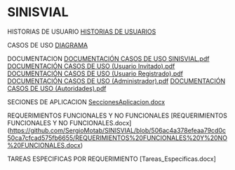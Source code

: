 # SINISVIAL

HISTORIAS DE USUARIO
[HISTORIAS DE USUARIOS](https://github.com/SergioMotab/SINISVIAL/blob/main/HISTORIAS%20DE%20USUARIO)

CASOS DE USO
[DIAGRAMA](https://goo.su/FozYye9)

DOCUMENTACION
[DOCUMENTACIÓN CASOS DE USO SINISVIAL.pdf](https://github.com/user-attachments/files/20002792/DOCUMENTACION.CASOS.DE.USO.SINISVIAL.pdf)
[DOCUMENTACIÓN CASOS DE USO (Usuario Invitado).pdf](https://github.com/user-attachments/files/20002800/DOCUMENTACION.CASOS.DE.USO.Usuario.Invitado.pdf)
[DOCUMENTACIÓN CASOS DE USO (Usuario Registrado).pdf](https://github.com/user-attachments/files/20002801/DOCUMENTACION.CASOS.DE.USO.Usuario.Registrado.pdf)
[DOCUMENTACIÓN CASOS DE USO (Administrador).pdf](https://github.com/user-attachments/files/20002802/DOCUMENTACION.CASOS.DE.USO.Administrador.pdf)
[DOCUMENTACIÓN CASOS DE USO (Autoridades).pdf](https://github.com/user-attachments/files/20002804/DOCUMENTACION.CASOS.DE.USO.Autoridades.pdf)

SECIONES DE APLICACION
[SeccionesAplicacion.docx](https://github.com/user-attachments/files/19852059/SeccionesAplicacion.docx)

REQUERIMIENTOS FUNCIONALES Y NO FUNCIONALES
[REQUERIMIENTOS FUNCIONALES Y NO FUNCIONALES.docx] (https://github.com/SergioMotab/SINISVIAL/blob/506ac4a378efeaa79cd0c50ca7cfcad575fb6655/REQUERIMIENTOS%20FUNCIONALES%20Y%20NO%20FUNCIONALES.docx)

TAREAS ESPECIFICAS POR REQUERIMIENTO
[Tareas_Especificas.docx] 

